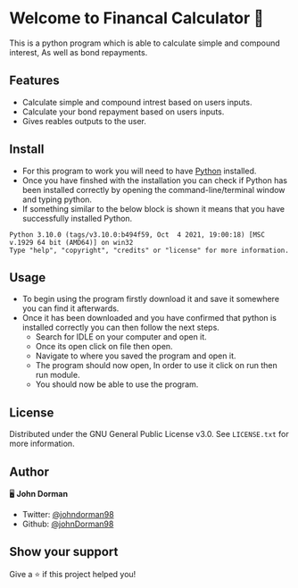 # Welcome to Financal Calculator 👋

 This is a python program which is able to calculate simple and compound interest, As well as  bond repayments.

## Features
 
 * Calculate simple and compound intrest based on users inputs.
 * Calculate your bond repayment based on users inputs.
 * Gives reables outputs to the user.

## Install

 * For this program to work you will need to have [Python](https://www.python.org/downloads/) installed.
 * Once you have finshed with the installation you can check if Python has been installed correctly by opening the command-line/terminal window and typing python.
 * If something similar to the below block is shown it means that you have successfully installed Python.

 ```
 Python 3.10.0 (tags/v3.10.0:b494f59, Oct  4 2021, 19:00:18) [MSC v.1929 64 bit (AMD64)] on win32 
 Type "help", "copyright", "credits" or "license" for more information.
 ```

## Usage

 * To begin using the program firstly download it and save it somewhere you can find it afterwards.
 * Once it has been downloaded and you have confirmed that python is installed correctly you can then follow the next steps.
   * Search for IDLE on your computer and open it.
   * Once its open click on file then open.
   * Navigate to where you saved the program and open it.
   * The program should now open, In order to use it click on run then run module.
   * You should now be able to use the program.

## License

Distributed under the GNU General Public License v3.0. See `LICENSE.txt` for more information.

## Author

🖥️ **John Dorman**

* Twitter: [@johndorman98](https://twitter.com/johndorman98)
* Github: [@johnDorman98](https://github.com/johnDorman98)

## Show your support

Give a ⭐️ if this project helped you!
